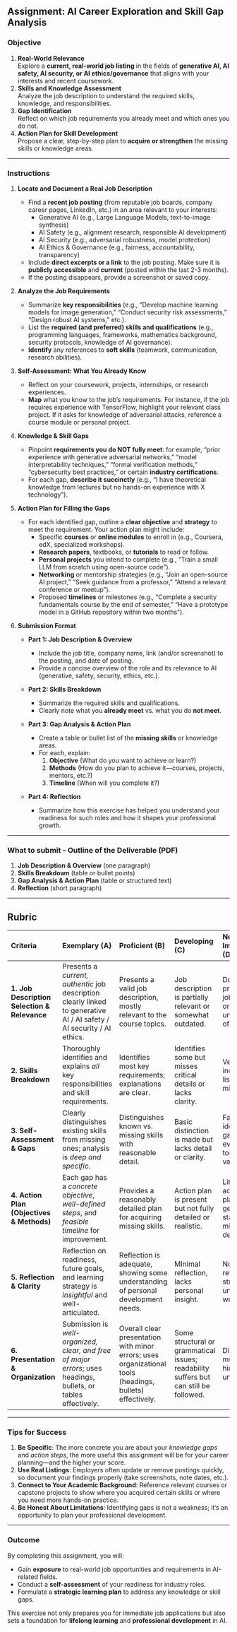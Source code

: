 ## **Assignment: AI Career Exploration and Skill Gap Analysis**

### **Objective**

1. **Real-World Relevance**  
   Explore a **current, real-world job listing** in the fields of **generative AI, AI safety, AI security, or AI ethics/governance** that aligns with your interests and recent coursework.  
2. **Skills and Knowledge Assessment**  
   Analyze the job description to understand the required skills, knowledge, and responsibilities.  
3. **Gap Identification**  
   Reflect on which job requirements you already meet and which ones you do not.  
4. **Action Plan for Skill Development**  
   Propose a clear, step-by-step plan to **acquire or strengthen** the missing skills or knowledge areas.

---

### **Instructions**

1. **Locate and Document a Real Job Description**  
   - Find a **recent job posting** (from reputable job boards, company career pages, LinkedIn, etc.) in an area relevant to your interests:  
     - Generative AI (e.g., Large Language Models, text-to-image synthesis)  
     - AI Safety (e.g., alignment research, responsible AI development)  
     - AI Security (e.g., adversarial robustness, model protection)  
     - AI Ethics & Governance (e.g., fairness, accountability, transparency)  
   - Include **direct excerpts or a link** to the job posting. Make sure it is **publicly accessible** and **current** (posted within the last 2-3 months).  
   - If the posting disappears, provide a screenshot or saved copy.

2. **Analyze the Job Requirements**  
   - Summarize **key responsibilities** (e.g., “Develop machine learning models for image generation,” “Conduct security risk assessments,” “Design robust AI systems,” etc.).  
   - List the **required (and preferred) skills and qualifications** (e.g., programming languages, frameworks, mathematics background, security protocols, knowledge of AI governance).  
   - **Identify** any references to **soft skills** (teamwork, communication, research abilities).

3. **Self-Assessment: What You Already Know**  
   - Reflect on your coursework, projects, internships, or research experiences.  
   - **Map** what you know to the job’s requirements. For instance, if the job requires experience with TensorFlow, highlight your relevant class project. If it asks for knowledge of adversarial attacks, reference a course module or personal project.

4. **Knowledge & Skill Gaps**  
   - Pinpoint **requirements you do NOT fully meet**: for example, “prior experience with generative adversarial networks,” “model interpretability techniques,” “formal verification methods,” “cybersecurity best practices,” or certain **industry certifications**.  
   - For each gap, **describe it succinctly** (e.g., “I have theoretical knowledge from lectures but no hands-on experience with X technology”).

5. **Action Plan for Filling the Gaps**  
   - For each identified gap, outline a **clear objective** and **strategy** to meet the requirement. Your action plan might include:  
     - Specific **courses** or **online modules** to enroll in (e.g., Coursera, edX, specialized workshops).  
     - **Research papers**, textbooks, or **tutorials** to read or follow.  
     - **Personal projects** you intend to complete (e.g., “Train a small LLM from scratch using open-source code”).  
     - **Networking** or mentorship strategies (e.g., “Join an open-source AI project,” “Seek guidance from a professor,” “Attend a relevant conference or meetup”).  
     - Proposed **timelines** or milestones (e.g., “Complete a security fundamentals course by the end of semester,” “Have a prototype model in a GitHub repository within two months”).  

6. **Submission Format**  
   - **Part 1: Job Description & Overview**  
     - Include the job title, company name, link (and/or screenshot) to the posting, and date of posting.  
     - Provide a concise overview of the role and its relevance to AI (generative, safety, security, ethics, etc.).  

   - **Part 2: Skills Breakdown**  
     - Summarize the required skills and qualifications.  
     - Clearly note what you **already meet** vs. what you do **not meet**.  

   - **Part 3: Gap Analysis & Action Plan**  
     - Create a table or bullet list of the **missing skills** or knowledge areas.  
     - For each, explain:  
       1. **Objective** (What do you want to achieve or learn?)  
       2. **Methods** (How do you plan to achieve it—courses, projects, mentors, etc.?)  
       3. **Timeline** (When will you complete it?)  

   - **Part 4: Reflection**  
     - Summarize how this exercise has helped you understand your readiness for such roles and how it shapes your professional growth.  

---

### **What to submit - Outline of the Deliverable (PDF)**

1. **Job Description & Overview** (one paragraph)  
2. **Skills Breakdown** (table or bullet points)  
3. **Gap Analysis & Action Plan** (table or structured text)  
4. **Reflection** (short paragraph)

---

## **Rubric**

| **Criteria**                                   | **Exemplary (A)**                                                                                                          | **Proficient (B)**                                                                                                        | **Developing (C)**                                                                                                         | **Needs Improvement (D/F)**                                                                                                | **Weight** |
|:-----------------------------------------------|:---------------------------------------------------------------------------------------------------------------------------|:---------------------------------------------------------------------------------------------------------------------------|:---------------------------------------------------------------------------------------------------------------------------|:---------------------------------------------------------------------------------------------------------------------------|-----------:|
| **1. Job Description Selection & Relevance**   | Presents a *current, authentic* job description clearly linked to generative AI / AI safety / AI security / AI ethics.      | Presents a valid job description, mostly relevant to the course topics.                                                    | Job description is partially relevant or somewhat outdated.                                                                 | Does not provide a real job description or it’s unrelated / out of scope.                                                  | 15%        |
| **2. Skills Breakdown**                        | Thoroughly identifies and explains *all* key responsibilities and skill requirements.                                       | Identifies most key requirements; explanations are clear.                                                                  | Identifies some but misses critical details or lacks clarity.                                                              | Very vague or incomplete listing of skills; minimal effort.                                                                | 20%        |
| **3. Self-Assessment & Gaps**                  | Clearly distinguishes existing skills from missing ones; analysis is *deep and specific*.                                   | Distinguishes known vs. missing skills with reasonable detail.                                                             | Basic distinction is made but lacks detail or clarity.                                                                     | Fails to identify skill gaps or lumps everything together vaguely.                                                         | 20%        |
| **4. Action Plan (Objectives & Methods)**      | Each gap has a *concrete objective*, *well-defined steps*, and *feasible timeline* for improvement.                          | Provides a reasonably detailed plan for acquiring missing skills.                                                          | Action plan is present but not fully detailed or realistic.                                                                 | Little to no actionable plan; very generic statements or missing details.                                                  | 25%        |
| **5. Reflection & Clarity**                    | Reflection on readiness, future goals, and learning strategy is *insightful* and well-articulated.                          | Reflection is adequate, showing some understanding of personal development needs.                                          | Minimal reflection, lacks personal insight.                                                                                 | No meaningful reflection or structure; unclear writing.                                                                    | 10%        |
| **6. Presentation & Organization**             | Submission is *well-organized, clear, and free of major errors*; uses headings, bullets, or tables effectively.             | Overall clear presentation with minor errors; uses organizational tools (headings, bullets) effectively.                   | Some structural or grammatical issues; readability suffers but can still be followed.                                       | Disorganized; multiple errors hinder understanding.                                                                        | 10%        |

---

### **Tips for Success**

1. **Be Specific**: The more concrete you are about your *knowledge gaps* and *action steps*, the more useful this assignment will be for your career planning—and the higher your score.  
2. **Use Real Listings**: Employers often update or remove postings quickly, so document your findings properly (take screenshots, note dates, etc.).  
3. **Connect to Your Academic Background**: Reference relevant courses or capstone projects to show where you acquired certain skills or where you need more hands-on practice.  
4. **Be Honest About Limitations**: Identifying gaps is not a weakness; it’s an opportunity to plan your professional development.  

---

### **Outcome**

By completing this assignment, you will:

- Gain **exposure** to real-world job opportunities and requirements in AI-related fields.  
- Conduct a **self-assessment** of your readiness for industry roles.  
- Formulate a **strategic learning plan** to address any knowledge or skill gaps.  

This exercise not only prepares you for immediate job applications but also sets a foundation for **lifelong learning** and **professional development** in AI.
